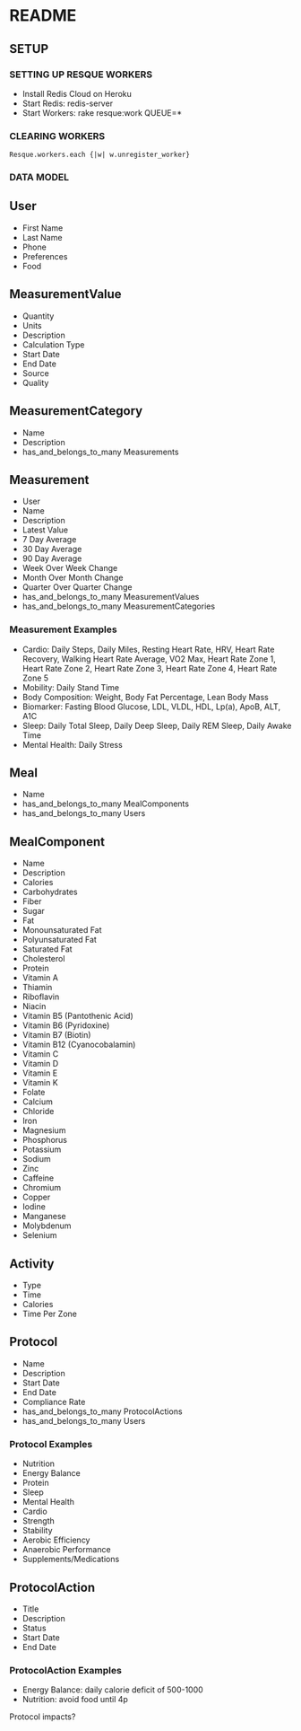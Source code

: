 # README

## SETUP

### SETTING UP RESQUE WORKERS

* Install Redis Cloud on Heroku
* Start Redis: redis-server
* Start Workers: rake resque:work QUEUE=*


### CLEARING WORKERS

```
Resque.workers.each {|w| w.unregister_worker}
```

### DATA MODEL


## User

- First Name
- Last Name
- Phone
- Preferences
- Food


## MeasurementValue

- Quantity
- Units
- Description
- Calculation Type
- Start Date
- End Date
- Source
- Quality


## MeasurementCategory

- Name
- Description
- has_and_belongs_to_many Measurements


## Measurement

- User
- Name
- Description
- Latest Value
- 7 Day Average
- 30 Day Average
- 90 Day Average
- Week Over Week Change
- Month Over Month Change
- Quarter Over Quarter Change
- has_and_belongs_to_many MeasurementValues
- has_and_belongs_to_many MeasurementCategories


### Measurement Examples

- Cardio: Daily Steps, Daily Miles, Resting Heart Rate, HRV, Heart Rate Recovery, Walking Heart Rate Average, VO2 Max, Heart Rate Zone 1, Heart Rate Zone 2, Heart Rate Zone 3, Heart Rate Zone 4, Heart Rate Zone 5
- Mobility: Daily Stand Time
- Body Composition: Weight, Body Fat Percentage, Lean Body Mass
- Biomarker: Fasting Blood Glucose, LDL, VLDL, HDL, Lp(a), ApoB, ALT, A1C
- Sleep: Daily Total Sleep, Daily Deep Sleep, Daily REM Sleep, Daily Awake Time
- Mental Health: Daily Stress


## Meal

- Name
- has_and_belongs_to_many MealComponents
- has_and_belongs_to_many Users


## MealComponent

- Name
- Description
- Calories
- Carbohydrates
- Fiber
- Sugar
- Fat
- Monounsaturated Fat
- Polyunsaturated Fat
- Saturated Fat
- Cholesterol
- Protein
- Vitamin A
- Thiamin
- Riboflavin
- Niacin
- Vitamin B5 (Pantothenic Acid)
- Vitamin B6 (Pyridoxine)
- Vitamin B7 (Biotin)
- Vitamin B12 (Cyanocobalamin)
- Vitamin C
- Vitamin D
- Vitamin E
- Vitamin K
- Folate
- Calcium
- Chloride
- Iron
- Magnesium
- Phosphorus
- Potassium
- Sodium 
- Zinc
- Caffeine
- Chromium
- Copper
- Iodine
- Manganese
- Molybdenum
- Selenium


## Activity

- Type
- Time
- Calories
- Time Per Zone


## Protocol

- Name
- Description
- Start Date
- End Date
- Compliance Rate
- has_and_belongs_to_many ProtocolActions
- has_and_belongs_to_many Users


### Protocol Examples

- Nutrition
- Energy Balance
- Protein
- Sleep
- Mental Health
- Cardio
- Strength
- Stability
- Aerobic Efficiency
- Anaerobic Performance
- Supplements/Medications


## ProtocolAction

- Title
- Description
- Status
- Start Date
- End Date


### ProtocolAction Examples

- Energy Balance: daily calorie deficit of 500-1000
- Nutrition: avoid food until 4p



Protocol impacts?
